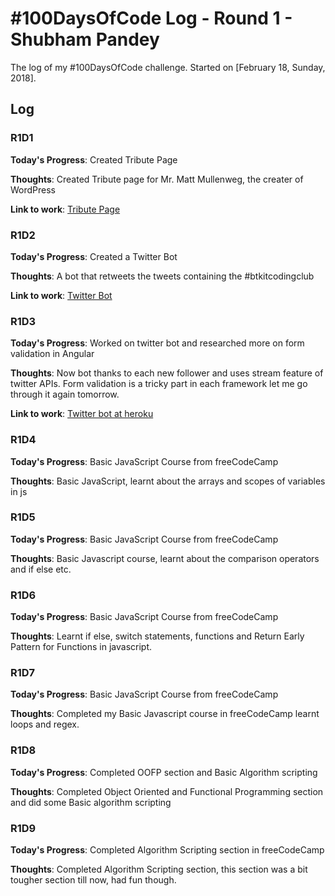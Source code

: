 # #100DaysOfCode Log - Round 1 - Shubham Pandey

The log of my #100DaysOfCode challenge. Started on [February 18, Sunday, 2018].

## Log

### R1D1 

**Today's Progress**: Created Tribute Page

**Thoughts**: Created Tribute page for Mr. Matt Mullenweg, the creater of WordPress 

**Link to work**: [Tribute Page](https://codepen.io/shubham9411/full/Jpppyj/)

### R1D2

**Today's Progress**: Created a Twitter Bot

**Thoughts**: A bot that retweets the tweets containing the #btkitcodingclub

**Link to work**: [Twitter Bot](https://twitter.com/btkitcodingclub)

### R1D3

**Today's Progress**: Worked on twitter bot and researched more on form validation in Angular

**Thoughts**: Now bot thanks to each new follower and uses stream feature of twitter APIs. Form validation is a tricky part in each framework let me go through it again tomorrow.

**Link to work**: [Twitter bot at heroku](https://nameless-waters-34797.herokuapp.com)

### R1D4

**Today's Progress**: Basic JavaScript Course from freeCodeCamp

**Thoughts**: Basic JavaScript, learnt about the arrays and scopes of variables in js

### R1D5

**Today's Progress**: Basic JavaScript Course from freeCodeCamp

**Thoughts**: Basic Javascript course, learnt about the comparison operators and if else etc.

### R1D6

**Today's Progress**: Basic JavaScript Course from freeCodeCamp

**Thoughts**: Learnt if else, switch statements, functions and Return Early Pattern for Functions in javascript.

### R1D7

**Today's Progress**: Basic JavaScript Course from freeCodeCamp

**Thoughts**: Completed my Basic Javascript course in freeCodeCamp learnt loops and regex.

### R1D8

**Today's Progress**: Completed OOFP section and Basic Algorithm scripting

**Thoughts**: Completed Object Oriented and Functional Programming section and did some Basic algorithm scripting 

### R1D9

**Today's Progress**: Completed Algorithm Scripting section in freeCodeCamp

**Thoughts**: Completed Algorithm Scripting section, this section was a bit tougher section till now, had fun though.
